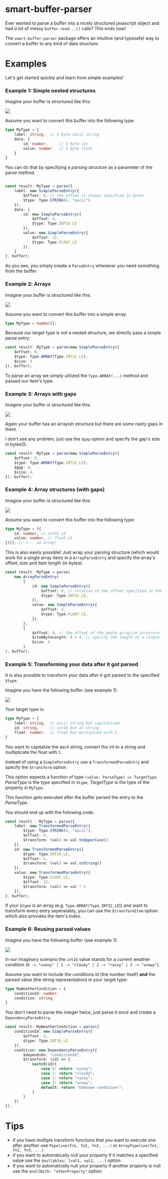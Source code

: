 # smart-buffer-parser

Ever wanted to parse a buffer into a nicely structured javascript object and had _a lot_ of messy `buffer.read...()` calls? This ends now!

The `smart-buffer-parser` package offers an intuitive (and typesafe) way to convert a buffer to any kind of data structure.

# Examples

Let's get started quickly and learn from simple examples!

### Example 1: Simple nested structures

Imagine your buffer is structured like this:

![](./screenshots/1.jpg)

Assume you want to convert this buffer into the following type: 

```ts
type MyType = {
    label: string,  // 4 byte ascii string
    data: {
        id: number,     // 2 byte int
        value: number   // 4 byte float
    }
}
```

You can do that by specifying a _parsing structure_ as a parameter of the parse method.

```ts

const result: MyType = parse({
    label: new SimpleParseEntry({
        $offset: 0, // the offset is always specified in bytes
        $type: Type.STRING(4, "ascii")
    }),
    data: {
        id: new SimpleParseEntry({
            $offset: 4,
            $type: Type.INT16_LE
        }),
        value: new SimpleParseEntry({
            $offset: 12,
            $type: Type.FLOAT_LE
        }),
    }
}, buffer);
```

As you see, you simply create a `ParseEntry` whenever you need something from the buffer.

### Example 2: Arrays

Imagine your buffer is structured like this:

![](./screenshots/2.jpg)

Assume you want to convert this buffer into a simple array: 

```ts
type MyType = number[];
```

Because our target type is not a nested structure, we directly pass a simple parse entry:

```ts
const result: MyType = parse(new SimpleParseEntry({
    $offset: 0,
    $type: Type.ARRAY(Type.INT32_LE),
    $size: 4
}), buffer);
```

To parse an array we simply utilized the `Type.ARRAY(...)` method and passed our item's type.

### Example 3: Arrays with gaps

Imagine your buffer is structured like this:

![](./screenshots/3.jpg)

Again your buffer has an arrayish structure but there are some nasty gaps in there.

I don't see any problem, just use the `$gap` option and specify the gap's size in bytes🙃.
```ts
const result: MyType = parse(new SimpleParseEntry({
    $offset: 0,
    $type: Type.ARRAY(Type.INT32_LE),
    $gap: 4,
    $size: 4,
}), buffer);
```

### Example 4: Array structures (with gaps)

Imagine your buffer is structured like this:

![](./screenshots/4.jpg)

Assume you want to convert this buffer into the following type: 

```ts
type MyType = ({
    id: number, // int32 LE
    value: number, // float LE
})[]; // <--- an array!
```

This is also easily possible! Just wrap your parsing structure (which would work for a single array item) in a `ArrayParseEntry` and specify the array's offset, size and item length (in bytes).


```ts
const result: MyType = parse(
    new ArrayParseEntry(
        {
            id: new SimpleParseEntry({
                $offset: 0, // relative to the offset specified in the array options
                $type: Type.INT32_LE,
            }),
            value: new SimpleParseEntry({
                $offset: 4,
                $type: Type.FLOAT_LE,
            }),
        }, 
        {
            $offset: 0, // the offset of the whole arrayish structure
            $itemByteLength: 8 + 4, // specify the length of a single item + the gap
            $size: 4
        }           
), buffer);
```

### Example 5: Transforming your data after it got parsed

It is also possible to transform your data after it got parsed to the specified `$type`.

Imagine you have the following buffer (see example 1):

![](./screenshots/1.jpg)

Your target type is:

```ts
type MyType = {
    label: string,  // ascii string but capitalized
    id: string,     // int16 but as string
    float: number,  // float but multiplied with 2
}
```

You want to capitalize the ascii string, convert the int to a string and multiplicate the float with `2`.

Instead of using a `SimpleParseEntry` use a `TransformedParseEntry` and specify the `$transform` option.

This option expects a function of type `(value: ParseType) => TargetType`. _ParseType_ is the type specified in `$type`, _TargetType_ is the type of the property in `MyType`. 

This function gets executed after the buffer parsed the entry to the _ParseType_.


You should end up with the following code:
```ts
const result : MyType = parse({
    label: new TransformedParseEntry({
        $type: Type.STRING(4, "ascii"),
        $offset: 0,
        $transform: (val) => val.toUpperCase()
    }),
    id: new TransformedParseEntry({
        $type: Type.INT16_LE,
        $offset: 4,
        $transform: (val) => val.toString()
    }),
    value: new TransformedParseEntry({
        $type: Type.FLOAT_LE,
        $offset: 12,
        $transform: (val) => val * 2
    }),
}, buffer);
```

If your `$type` is an array (e.g. `Type.ARRAY(Type.INT32_LE`)) and want to transform every entry seperatably, you can use the `$transformItem` option which also provides the item's index.


### Example 6: Reusing parsed values

Imagine you have the following buffer (see example 1):

![](./screenshots/1.jpg)

In our imaginary scenario the `int16` value stands for a current weather condition (`0 -> "sunny" | 1 -> "cloudy" | 2 -> "rainy" | 3 -> "snowy"`).

Assume you want to include the conditions id (the number itself) **and**  the parsed value (the string representation) in your target type:

```ts
type MyWeatherCondition = {
    conditionId: number,
    condition: string
}
```

You don't need to parse the integer twice, just parse it once and create a `DependencyParseEntry`.


```ts
const result: MyWeatherCondition = parse({
    conditionId: new SimpleParseEntry({
        $offset: 4,
        $type: Type.INT16_LE
    }),
    condition: new DependencyParseEntry({
        $dependsOn: "conditionId",
        $transform: (id) => {
            switch(id){
                case 0: return "sunny";
                case 1: return "cloudy";
                case 2: return "rainy";
                case 3: return "snowy";
                default: return "Unknown condition!";
            }
        }
    })
});
```

# Tips

- if you have multiple transform functions that you want to execute one after another use `Pipeline(fn1, fn2, fn3, ...)` or `ArrayPipeline(fn1, fn2, fn3, ...)`
- if you want to automatically null your property if it matches a specified value use the `$nullables: [val1, val2, ...]` option
- if you want to automatically null your property if another property is null use the `$nullWith: "otherProperty"` option